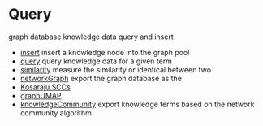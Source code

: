 # Query

graph database knowledge data query and insert

+ [insert](Query/insert.1) insert a knowledge node into the graph pool
+ [query](Query/query.1) query knowledge data for a given term
+ [similarity](Query/similarity.1) measure the similarity or identical between two 
+ [networkGraph](Query/networkGraph.1) export the graph database as the 
+ [Kosaraju.SCCs](Query/Kosaraju.SCCs.1) 
+ [graphUMAP](Query/graphUMAP.1) 
+ [knowledgeCommunity](Query/knowledgeCommunity.1) export knowledge terms based on the network community algorithm

